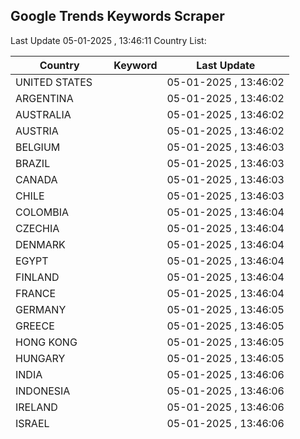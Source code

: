 
## Google Trends Keywords Scraper

Last Update 05-01-2025 , 13:46:11
Country List:

| Country | Keyword | Last Update |
| --- | --- | --- |
| UNITED STATES |  | 05-01-2025 , 13:46:02 |
| ARGENTINA |  | 05-01-2025 , 13:46:02 |
| AUSTRALIA |  | 05-01-2025 , 13:46:02 |
| AUSTRIA |  | 05-01-2025 , 13:46:02 |
| BELGIUM |  | 05-01-2025 , 13:46:03 |
| BRAZIL |  | 05-01-2025 , 13:46:03 |
| CANADA |  | 05-01-2025 , 13:46:03 |
| CHILE |  | 05-01-2025 , 13:46:03 |
| COLOMBIA |  | 05-01-2025 , 13:46:04 |
| CZECHIA |  | 05-01-2025 , 13:46:04 |
| DENMARK |  | 05-01-2025 , 13:46:04 |
| EGYPT |  | 05-01-2025 , 13:46:04 |
| FINLAND |  | 05-01-2025 , 13:46:04 |
| FRANCE |  | 05-01-2025 , 13:46:04 |
| GERMANY |  | 05-01-2025 , 13:46:05 |
| GREECE |  | 05-01-2025 , 13:46:05 |
| HONG KONG |  | 05-01-2025 , 13:46:05 |
| HUNGARY |  | 05-01-2025 , 13:46:05 |
| INDIA |  | 05-01-2025 , 13:46:06 |
| INDONESIA |  | 05-01-2025 , 13:46:06 |
| IRELAND |  | 05-01-2025 , 13:46:06 |
| ISRAEL |  | 05-01-2025 , 13:46:06 |
| ITALY |  | 05-01-2025 , 13:46:07 |
| JAPAN |  | 05-01-2025 , 13:46:07 |
| KENYA |  | 05-01-2025 , 13:46:07 |
| MALAYSIA |  | 05-01-2025 , 13:46:07 |
| MEXICO |  | 05-01-2025 , 13:46:07 |
| NETHERLANDS |  | 05-01-2025 , 13:46:08 |
| NEW ZEALAND |  | 05-01-2025 , 13:46:08 |
| NIGERIA |  | 05-01-2025 , 13:46:08 |
| NORWAY |  | 05-01-2025 , 13:46:08 |
| PHILIPPINES |  | 05-01-2025 , 13:46:08 |
| POLAND |  | 05-01-2025 , 13:46:08 |
| PORTUGAL |  | 05-01-2025 , 13:46:09 |
| ROMANIA |  | 05-01-2025 , 13:46:09 |
| RUSSIA |  | 05-01-2025 , 13:46:09 |
| SAUDI ARABIA |  | 05-01-2025 , 13:46:09 |
| SINGAPORE |  | 05-01-2025 , 13:46:09 |
| SOUTH AFRICA |  | 05-01-2025 , 13:46:10 |
| SOUTH KOREA |  | 05-01-2025 , 13:46:10 |
| SWEDEN |  | 05-01-2025 , 13:46:10 |
| SWITZERLAND |  | 05-01-2025 , 13:46:10 |
| TAIWAN |  | 05-01-2025 , 13:46:10 |
| THAILAND |  | 05-01-2025 , 13:46:11 |
| TURKEY |  | 05-01-2025 , 13:46:11 |
| UKRAINE |  | 05-01-2025 , 13:46:11 |
| UNITED KINGDOM |  | 05-01-2025 , 13:46:11 |
| VIETNAM |  | 05-01-2025 , 13:46:11 |

© https://imtaqin.id
